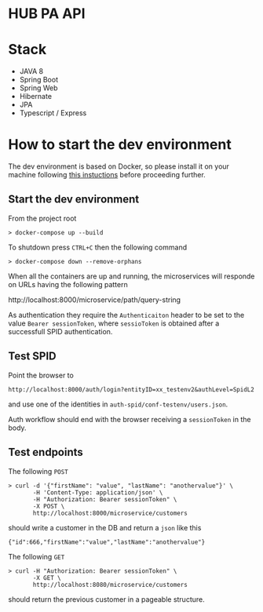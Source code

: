 # HUB PA API

# Stack
* JAVA 8
* Spring Boot
* Spring Web
* Hibernate
* JPA
* Typescript / Express

# How to start the dev environment

The dev environment is based on Docker, so please install it on your machine 
following [this instuctions](https://docs.docker.com/get-docker/) before 
proceeding further.


## Start the dev environment

From the project root

```
> docker-compose up --build
```

To shutdown press `CTRL+C` then the following command

```
> docker-compose down --remove-orphans
```

When all the containers are up and running, the microservices will responde on 
URLs having the following pattern

http://localhost:8000/microservice/path/query-string

As authentication they require the `Authenticaiton` header to be set to the 
value `Bearer sessionToken`, where `sessioToken` is obtained after a 
successfull SPID authentication.

## Test SPID

Point the browser to 

```
http://localhost:8000/auth/login?entityID=xx_testenv2&authLevel=SpidL2
```

and use one of the identities in `auth-spid/conf-testenv/users.json`.

Auth workflow should end with the browser receiving a `sessionToken` in the body.

## Test endpoints

The following `POST`

```
> curl -d '{"firstName": "value", "lastName": "anothervalue"}' \
       -H 'Content-Type: application/json' \
       -H "Authorization: Bearer sessionToken" \
       -X POST \
       http://localhost:8000/microservice/customers
```

should write a customer in the DB and return a `json` like this

```
{"id":666,"firstName":"value","lastName":"anothervalue"}
```

The following `GET`

```
> curl -H "Authorization: Bearer sessionToken" \
       -X GET \
       http://localhost:8080/microservice/customers
```

should return the previous customer in a pageable structure.